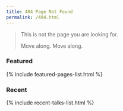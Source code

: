 ```yaml
---
title: 404 Page Not Found
permalink: /404.html
---
```


> This is not the page you are looking for.
>
> Move along. Move along.

### Featured

{% include featured-pages-list.html %}

### Recent

{% include recent-talks-list.html %}
